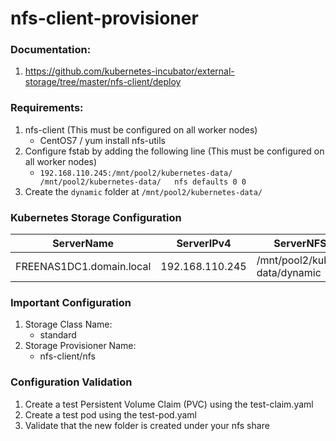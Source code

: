 # nfs-client-provisioner
### Documentation:
1. https://github.com/kubernetes-incubator/external-storage/tree/master/nfs-client/deploy

### Requirements:
1. nfs-client (This must be configured on all worker nodes)
    - CentOS7 / yum install nfs-utils
2. Configure fstab by adding the following line (This must be configured on all worker nodes)
    - `192.168.110.245:/mnt/pool2/kubernetes-data/    /mnt/pool2/kubernetes-data/   nfs defaults 0 0`
3. Create the `dynamic` folder at `/mnt/pool2/kubernetes-data/`

### Kubernetes Storage Configuration
| ServerName | ServerIPv4 | ServerNFSShare |
|-----------|------------|----------------|
| FREENAS1DC1.domain.local | 192.168.110.245 | /mnt/pool2/kubernetes-data/dynamic |

### Important Configuration
1. Storage Class Name:
    -  standard
1. Storage Provisioner Name:
    - nfs-client/nfs

### Configuration Validation
1. Create a test Persistent Volume Claim (PVC) using the test-claim.yaml
2. Create a test pod using the test-pod.yaml
3. Validate that the new folder is created under your nfs share
